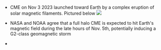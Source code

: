 - CME on Nov 3 2023 launched toward Earth by a complex eruption of solar magnetic filaments. Pictured below 
[![](https://spaceweather.com/images2023/03nov23/halocme_opt.gif)](https://spaceweather.com/images2023/03nov23/halocme.gif)

- NASA and NOAA agree that a full halo CME is expected to hit Earth's magnetic field during the late hours of Nov. 5th, potentially inducing a G2-class geomagnetic storm
- 
